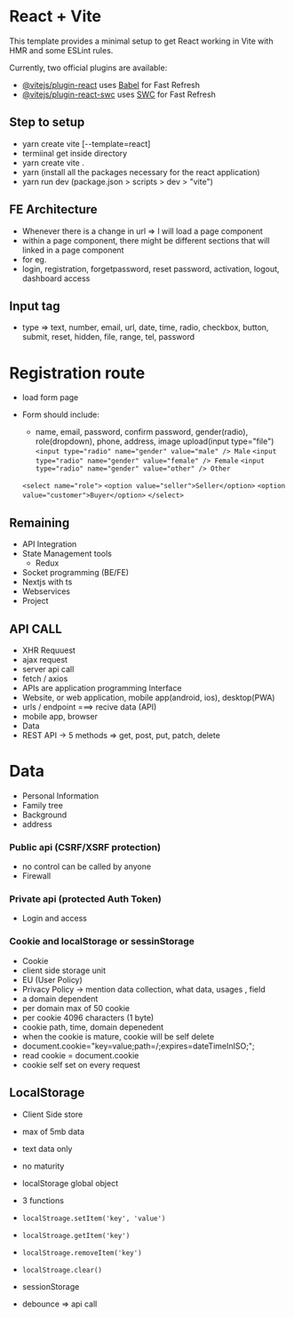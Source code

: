 # React + Vite

This template provides a minimal setup to get React working in Vite with HMR and some ESLint rules.

Currently, two official plugins are available:

- [@vitejs/plugin-react](https://github.com/vitejs/vite-plugin-react/blob/main/packages/plugin-react/README.md) uses [Babel](https://babeljs.io/) for Fast Refresh
- [@vitejs/plugin-react-swc](https://github.com/vitejs/vite-plugin-react-swc) uses [SWC](https://swc.rs/) for Fast Refresh

## Step to setup 
- yarn create vite <folder> [--template=react]
- termiinal get inside directory
- yarn create vite . 
- yarn (install all the packages necessary for the react application)
- yarn run dev (package.json > scripts > dev > "vite")

## FE Architecture 
- Whenever there is a change in url => I will load a page component
- within a page component, there might be different sections that will linked in a page component
- for eg. 
- login, registration, forgetpassword, reset password, activation, logout, dashboard access


## Input tag 
- type => text, number, email, url, date, time, radio, checkbox, button, submit, reset, hidden, file, range, tel, password

# Registration route 
- load form page 
- Form should include: 
    - name, email, password, confirm password, gender(radio), role(dropdown), phone, address, image upload(input type="file")
    `<input type="radio" name="gender" value="male" /> Male`
    `<input type="radio" name="gender" value="female" /> Female`
    `<input type="radio" name="gender" value="other" /> Other`

    `<select name="role">`
        `<option value="seller">Seller</option>`
        `<option value="customer">Buyer</option>`
    `</select>`
    

## Remaining 
- API Integration
- State Management tools 
    - Redux
- Socket programming (BE/FE)
- Nextjs with ts 
- Webservices 
- Project

## API CALL 
- XHR Requuest 
- ajax request
- server api call
- fetch / axios 
- APIs are application programming Interface 
- Website, or web application, mobile app(android, ios), desktop(PWA)
- urls / endpoint ===> recive data (API)
- mobile app, browser
- Data 
- REST API -> 5 methods => get, post, put, patch, delete


# Data 
- Personal Information 
- Family tree 
- Background 
- address 


### Public api (CSRF/XSRF protection)
- no control can be called by anyone 
- Firewall 

### Private api (protected Auth Token)
- Login and access

### Cookie and localStorage or sessinStorage
- Cookie 
- client side storage unit
- EU (User Policy)
- Privacy Policy -> mention data collection, what data, usages , field 
- a domain dependent
- per domain max of 50 cookie 
- per cookie 4096 characters (1 byte)
- cookie path, time, domain depenedent 
- when the cookie is mature, cookie will be self delete
- document.cookie="key=value;path=/;expires=dateTimeInISO;";
- read cookie = document.cookie
- cookie self set on every request

## LocalStorage 
- Client Side store 
- max of 5mb data 
- text data only 
- no maturity 
- localStorage global object
- 3 functions 
- `localStroage.setItem('key', 'value')`
- `localStroage.getItem('key')`
- `localStroage.removeItem('key')`
- `localStroage.clear()`    
- sessionStorage

- debounce => api call 